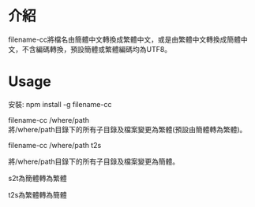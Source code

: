 # 介紹
filename-cc將檔名由簡體中文轉換成繁體中文，或是由繁體中文轉換成簡體中文，不含編碼轉換，預設簡體或繁體編碼均為UTF8。

# Usage
安裝: npm install -g filename-cc  

filename-cc /where/path  
將/where/path目錄下的所有子目錄及檔案變更為繁體(預設由簡體轉為繁體)。  

filename-cc /where/path t2s  

將/where/path目錄下的所有子目錄及檔案變更為簡體。  

s2t為簡體轉為繁體  

t2s為繁體轉為簡體  
